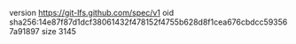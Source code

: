 version https://git-lfs.github.com/spec/v1
oid sha256:14e87f87d1dcf38061432f478152f4755b628d8f1cea676cbdcc593567a91897
size 3145
